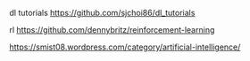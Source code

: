 
dl tutorials
https://github.com/sjchoi86/dl_tutorials


rl
https://github.com/dennybritz/reinforcement-learning


https://smist08.wordpress.com/category/artificial-intelligence/